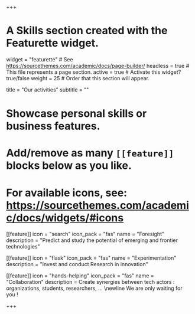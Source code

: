 +++
# A Skills section created with the Featurette widget.
widget = "featurette"  # See https://sourcethemes.com/academic/docs/page-builder/
headless = true  # This file represents a page section.
active = true  # Activate this widget? true/false
weight = 25  # Order that this section will appear.

title = "Our activities"
subtitle = ""

# Showcase personal skills or business features.
# 
# Add/remove as many `[[feature]]` blocks below as you like.
# 
# For available icons, see: https://sourcethemes.com/academic/docs/widgets/#icons

[[feature]]
  icon = "search"
  icon_pack = "fas"
  name = "Foresight"
  description = "Predict and study the potential of emerging and frontier technologies"
  
[[feature]]
  icon = "flask"
  icon_pack = "fas"
  name = "Experimentation"
  description = "Invest and conduct Research in innovation"  
  
[[feature]]
  icon = "hands-helping"
  icon_pack = "fas"
  name = "Collaboration"
  description = Create synergies between tech actors : organizations, students, researchers, ... \newline We are only waiting for you !

+++
